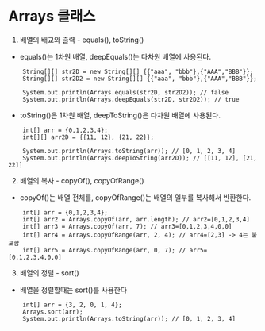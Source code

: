 # Arrays 클래스

1. 배열의 배교와 출력 - equals(), toString()

- equals()는 1차원 배열, deepEquals()는 다차원 배열에 사용된다.
```
    String[][] str2D = new String[][] {{"aaa", "bbb"},{"AAA","BBB"}};
    String[][] str2D2 = new String[][] {{"aaa", "bbb"},{"AAA","BBB"}};

    System.out.println(Arrays.equals(str2D, str2D2)); // false
    System.out.println(Arrays.deepEquals(str2D, str2D2)); // true
```


- toString()은 1차원 배열, deepToString()은 다차원 배열에 사용된다.
```
    int[] arr = {0,1,2,3,4};
    int[][] arr2D = {{11, 12}, {21, 22}};
		
    System.out.println(Arrays.toString(arr)); // [0, 1, 2, 3, 4]
    System.out.println(Arrays.deepToString(arr2D)); // [[11, 12], [21, 22]]
```


2. 배열의 복사 - copyOf(), copyOfRange()

- copyOf()는 배열 전체를, copyOfRange()는 배열의 일부를 복사해서 반환한다.
```
    int[] arr = {0,1,2,3,4};
    int[] arr2 = Arrays.copyOf(arr, arr.length); // arr2=[0,1,2,3,4]
    int[] arr3 = Arrays.copyOf(arr, 7); // arr3=[0,1,2,3,4,0,0]
    int[] arr4 = Arrays.copyOfRange(arr, 2, 4); // arr4=[2,3] -> 4는 불포함
    int[] arr5 = Arrays.copyOfRange(arr, 0, 7); // arr5=[0,1,2,3,4,0,0]
```


3. 배열의 정렬 - sort()

- 배열을 정렬할때는 sort()를 사용한다
```
    int[] arr = {3, 2, 0, 1, 4};
    Arrays.sort(arr);
    System.out.println(Arrays.toString(arr)); // [0, 1, 2, 3, 4]
```

